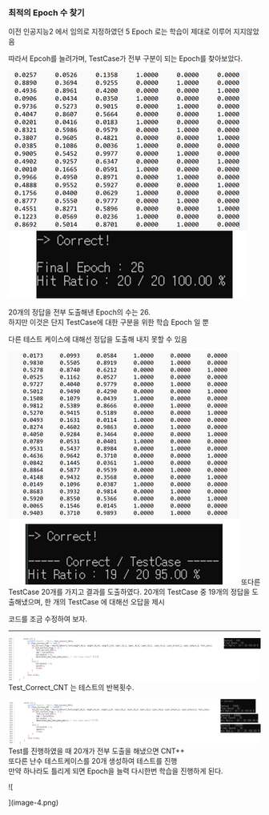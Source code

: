 ### 최적의 Epoch 수 찾기
이전 인공지능2 에서 임의로 지정하였던 5 Epoch 로는 학습이 제대로 이루어 지지않았음

따라서 Epcoh를 늘려가며, TestCase가 전부 구분이 되는 Epoch를 찾아보았다.


![Alt text](image.png)

20개의 정답을 전부 도출해낸 Epoch의 수는 26. </br>
하지만 이것은 단지 TestCase에 대한 구분을 위한 학습 Epoch 일 뿐 </br>

다른 테스트 케이스에 대해선 정답을 도출해 내지 못할 수 있음

![Alt text](image-1.png)
또다른 TestCase 20개를 가지고 결과를 도출하였다. 
20개의 TestCase 중 19개의 정답을 도출해냈으며, 한 개의 TestCase 에 대해선 오답을 제시


코드를 조금 수정하여 보자.

---
![Alt text](image-2.png)
Test_Correct_CNT 는 테스트의 반복횟수.

![Alt text](image-3.png)
Test를 진행하였을 때 20개가 전부 도출을 해냈으면 CNT++ </br>
또다른 난수 테스트케이스를 20개 생성하여 테스트를 진행 </br>
만약 하나라도 틀리게 되면 Epoch을 늘력 다시한번 학습을 진행하게 된다.


![
    
](image-4.png)